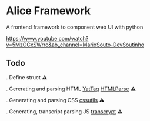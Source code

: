 # Alice Framework

A frontend framework to component web UI with python

https://www.youtube.com/watch?v=5MzOCxSWrrc&ab_channel=MarioSouto-DevSoutinho

## Todo

. Define struct ⚠️

. Gererating and parsing HTML [YatTag](https://www.yattag.org/)   [HTMLParse](https://docs.python.org/3/library/html.parser.html) ⚠️

. Generating and parsing CSS [cssutils](https://pypi.org/project/cssutils/) ⚠️

. Generating, transcript parsing JS [transcrypt](https://www.transcrypt.org/) ⚠️
